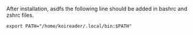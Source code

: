 After installation, 
asdfs
the following line should be added in bashrc and zshrc files.
```
export PATH="/home/koireader/.local/bin:$PATH"
```
